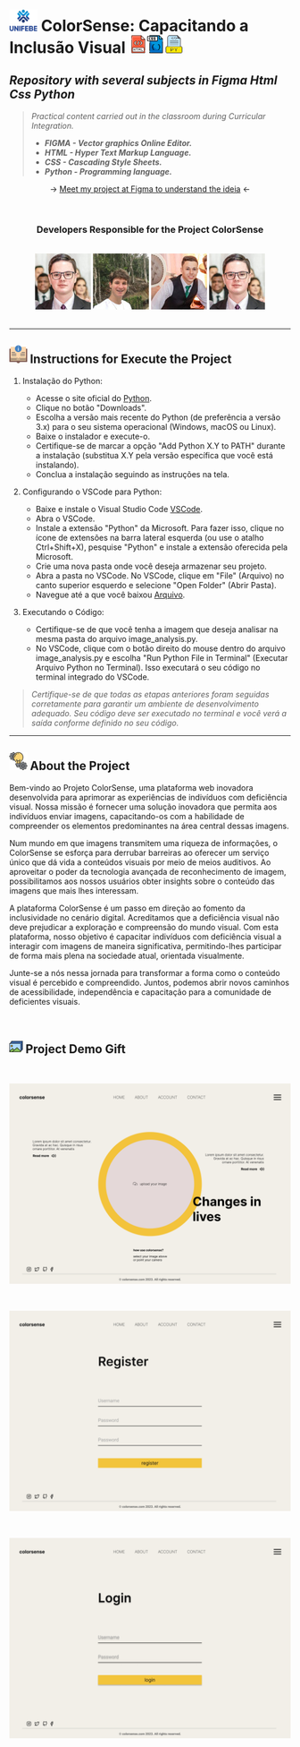 # <img width="50px" src="icons/unifebe-logo-vertical.png" alt="Logo hDCHost" class="logo"> ColorSense: Capacitando a Inclusão Visual ![](/icons/html.png)![](icons/arquivo-css.png)![](icons/python.png)

## _Repository with several subjects in Figma Html Css Python_

> _Practical content carried out in the classroom during Curricular Integration._
>
> - **_FIGMA - Vector graphics Online Editor._** 
> - **_HTML - Hyper Text Markup Language._**
> - **_CSS - Cascading Style Sheets._**
> - **_Python - Programming language._**

<p align="center"> 
→ <a href="https://www.figma.com/file/JlTol6lbIt1brUM6MFGJ6U/ColorSense.com?type=design&node-id=0-1&mode=design&t=CN63vH5mxqP6cSHL-0">Meet my project at Figma to understand the ideia</a>   ←
</p>

<br>

<div align="center"> 
<h3>Developers Responsible for the Project ColorSense</h3>

<br>
    
 <img src="icons/Cassio.jpg">
 <img src="icons/arthur.jpg">
 <img src="icons/Tobias.jpg">
 <img src="icons/Cassio.jpg">
</div>

<br>

---

## ![](/icons/instrucoes.png) Instructions for Execute the Project 

1. Instalação do Python: 
    - Acesse o site oficial do [Python](https://www.python.org/).
    - Clique no botão "Downloads".
    - Escolha a versão mais recente do Python (de preferência a versão 3.x) para o seu sistema operacional (Windows, macOS ou Linux).
    - Baixe o instalador e execute-o.
    - Certifique-se de marcar a opção "Add Python X.Y to PATH" durante a instalação (substitua X.Y pela versão específica que você está instalando).
    - Conclua a instalação seguindo as instruções na tela.

2. Configurando o VSCode para Python:
    - Baixe e instale o Visual Studio Code [VSCode](https://code.visualstudio.com/).
    - Abra o VSCode.
    - Instale a extensão "Python" da Microsoft. Para fazer isso, clique no ícone de extensões na barra lateral esquerda (ou use o atalho Ctrl+Shift+X), pesquise "Python" e instale a extensão oferecida pela Microsoft.
    - Crie uma nova pasta onde você deseja armazenar seu projeto.
    - Abra a pasta no VSCode. No VSCode, clique em "File" (Arquivo) no canto superior esquerdo e selecione "Open Folder" (Abrir Pasta).
    - Navegue até a que você baixou [Arquivo](https://github.com/ArthurEstevan/Unifebe_Project_ColorSense_2023/archive/refs/heads/main.zip).

3. Executando o Código:
    - Certifique-se de que você tenha a imagem que deseja analisar na mesma pasta do arquivo image_analysis.py.
    - No VSCode, clique com o botão direito do mouse dentro do arquivo image_analysis.py e escolha "Run Python File in Terminal" (Executar Arquivo Python no Terminal). Isso executará o seu código no terminal integrado do VSCode.
   
> _Certifique-se de que todas as etapas anteriores foram seguidas corretamente para garantir um ambiente de desenvolvimento adequado. Seu código deve ser executado no terminal e você verá a saída conforme definido no seu código._
---

## ![](/icons/icon_conceito.png) About the Project

Bem-vindo ao Projeto ColorSense, uma plataforma web inovadora desenvolvida para aprimorar as experiências de indivíduos com deficiência visual. Nossa missão é fornecer uma solução inovadora que permita aos indivíduos enviar imagens, capacitando-os com a habilidade de compreender os elementos predominantes na área central dessas imagens.

Num mundo em que imagens transmitem uma riqueza de informações, o ColorSense se esforça para derrubar barreiras ao oferecer um serviço único que dá vida a conteúdos visuais por meio de meios auditivos. Ao aproveitar o poder da tecnologia avançada de reconhecimento de imagem, possibilitamos aos nossos usuários obter insights sobre o conteúdo das imagens que mais lhes interessam.

A plataforma ColorSense é um passo em direção ao fomento da inclusividade no cenário digital. Acreditamos que a deficiência visual não deve prejudicar a exploração e compreensão do mundo visual. Com esta plataforma, nosso objetivo é capacitar indivíduos com deficiência visual a interagir com imagens de maneira significativa, permitindo-lhes participar de forma mais plena na sociedade atual, orientada visualmente.

Junte-se a nós nessa jornada para transformar a forma como o conteúdo visual é percebido e compreendido. Juntos, podemos abrir novos caminhos de acessibilidade, independência e capacitação para a comunidade de deficientes visuais.

<br>

## ![](./icons/arquivos-de-imagem.png) Project Demo Gift

<br>

![Colorsense Home](https://github.com/ArthurEstevan/Unifebe_Project_ColorSense_2023/blob/2917b8211162b54b02af1bb8252345a0f2245393/icons/ColorSense%203_page-0001.jpg)

<br>

![Colorsense Register](https://github.com/ArthurEstevan/Unifebe_Project_ColorSense_2023/blob/2917b8211162b54b02af1bb8252345a0f2245393/icons/ColorSense%201_page-0001.jpg)

<br>

![Colorsense Login](https://github.com/ArthurEstevan/Unifebe_Project_ColorSense_2023/blob/2917b8211162b54b02af1bb8252345a0f2245393/icons/ColorSense%202_page-0001.jpg)
